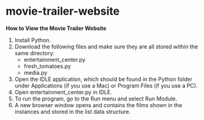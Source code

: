 # movie-trailer-website

**How to View the Movie Trailer Website**

1. Install Python.
2. Download the following files and make sure they are all stored within the same directory:
    - entertainment_center.py
    - fresh_tomatoes.py
    - media.py 
3. Open the IDLE application, which should be found in the Python folder under Applications (if you use a Mac) or Program Files (if you use a PC).
4. Open entertainment_center.py in IDLE.
5. To run the program, go to the Run menu and select Run Module.
6. A new browser window opens and contains the films shown in the instances and stored in the list data structure.
